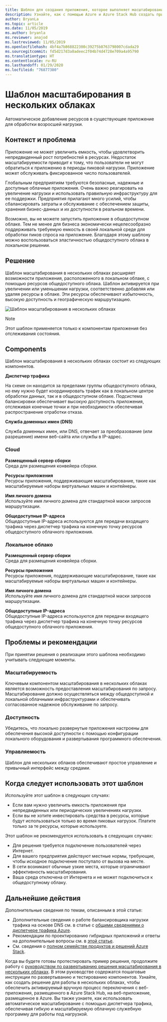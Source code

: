 ```yaml
---
title: Шаблон для создания приложения, которое выполняет масштабирование в нескольких облаках, в Azure и Azure Stack Hub.
description: Узнайте, как с помощью Azure и Azure Stack Hub создать приложение, выполняющее масштабирование в нескольких облаках.
author: BryanLa
ms.topic: article
ms.date: 11/05/2019
ms.author: bryanla
ms.reviewer: anajod
ms.lastreviewed: 11/05/2019
ms.openlocfilehash: 4bf4a7b868822300c39275b8763798007cdada29
ms.sourcegitcommit: fd5d217d3a8adeec2f04b74d4728e709a4a95790
ms.translationtype: HT
ms.contentlocale: ru-RU
ms.lasthandoff: 01/29/2020
ms.locfileid: "76877380"
---
```

# <a name="cross-cloud-scaling-pattern"></a>Шаблон масштабирования в нескольких облаках

Автоматическое добавление ресурсов в существующее приложение для обработки возросшей нагрузки.

## <a name="context-and-problem"></a>Контекст и проблема

Приложение не может увеличить емкость, чтобы удовлетворить непредвиденный рост потребностей в ресурсах. Недостаток масштабируемости приводит к тому, что пользователи не могут обратиться к приложению в периоды пиковой нагрузки. Приложение может обслуживать фиксированное число пользователей.

Глобальным предприятиям требуются безопасные, надежные и доступные облачные приложения. Очень важно реагировать на увеличение нагрузки и использовать правильную инфраструктуру для ее поддержки. Предприятия прилагают много усилий, чтобы сбалансировать затраты и обслуживание с обеспечением защиты, хранения бизнес-данных и их доступности в реальном времени.

Возможно, вы не можете запустить приложение в общедоступном облаке. Тем не менее для бизнеса экономически нецелесообразно поддерживать требуемую емкость в своей локальной среде для обработки пиков спроса на приложение. Благодаря этому шаблону можно воспользоваться эластичностью общедоступного облака в локальном решении.

## <a name="solution"></a>Решение

Шаблон масштабирования в нескольких облаках расширяет возможности приложения, расположенного в локальном облаке, с помощью ресурсов общедоступного облака. Шаблон активируется при увеличении или уменьшении нагрузки, соответственно добавляя или удаляя ресурсы в облаке. Эти ресурсы обеспечивают избыточность, высокую доступность и географическую маршрутизацию.

![Шаблон масштабирования в нескольких облаках](media/pattern-cross-cloud-scale/cross-cloud-scaling.png)

> [!NOTE]
> Этот шаблон применяется только к компонентам приложения без отслеживания состояния.

## <a name="components"></a>Components

Шаблон масштабирования в нескольких облаках состоит из следующих компонентов.

**Диспетчер трафика**  

На схеме он находится за пределами группы общедоступного облака, но ему нужно будет координировать трафик как в локальном центре обработки данных, так и в общедоступном облаке. Подсистема балансировки обеспечивает высокую доступность приложения, отслеживая конечные точки и при необходимости обеспечивая распространение отработки отказа.

**Служба доменных имен (DNS)**  

Служба доменных имен, или DNS, отвечает за преобразование (или разрешение) имени веб-сайта или службы в IP-адрес.

### <a name="cloud"></a>Cloud

**Размещенный сервер сборки**  
Среда для размещения конвейера сборки.

**Ресурсы приложения**  
Ресурсы приложения, поддерживающие масштабирование, такие как масштабируемые наборы виртуальных машин и контейнеры.

**Имя личного домена**  
Используйте имя личного домена для стандартной маски запросов маршрутизации.

**Общедоступные IP-адреса**  
Общедоступные IP-адреса используются для передачи входящего трафика через диспетчер трафика на конечную точку ресурсов общедоступного облачного приложения.  

### <a name="local-cloud"></a>Локальное облако

**Размещенный сервер сборки**  
Среда для размещения конвейера сборки.

**Ресурсы приложения**  
Ресурсы приложения, поддерживающие масштабирование, такие как масштабируемые наборы виртуальных машин и контейнеры.

**Имя личного домена**  
Используйте имя личного домена для стандартной маски запросов маршрутизации.

**Общедоступные IP-адреса**  
Общедоступные IP-адреса используются для передачи входящего трафика через диспетчер трафика на конечную точку ресурсов общедоступного облачного приложения. 

## <a name="issues-and-considerations"></a>Проблемы и рекомендации

При принятии решения о реализации этого шаблона необходимо учитывать следующие моменты.

### <a name="scalability"></a>Масштабируемость

Ключевым компонентом масштабирования в нескольких облаках является возможность предоставления масштабирования по запросу. Масштабирование должно осуществляться между общедоступной и локальной облачными инфраструктурами и обеспечивать согласованное надежное обслуживание по запросу.

### <a name="availability"></a>Доступность

Убедитесь, что локально развернутые приложения настроены для обеспечения высокой доступности с помощью конфигурации локального оборудования и развертывания программного обеспечения.

### <a name="manageability"></a>Управляемость

Шаблон для нескольких облаков обеспечивают простое управление и привычный интерфейс между средами.

## <a name="when-to-use-this-pattern"></a>Когда следует использовать этот шаблон

Используйте этот шаблон в следующих случаях:

- Если вам нужно увеличить емкость приложения при непредвиденных или периодических увеличениях нагрузки.
- Если вы не хотите инвестировать средства в ресурсы, которые будут использоваться только во время пиковых нагрузок. Платите только за те ресурсы, которые используете.

Этот шаблон не рекомендуется использовать в следующих случаях:

- Для решения требуется подключение пользователей через Интернет.
- Для вашего предприятия действуют местные нормы, требующие, чтобы исходное подключение поступало от вызова на месте.
- В сети возникают обычные узкие места, которые ограничивают эффективность масштабирования.
- Ваша среда отключена от Интернета и не может подключиться к общедоступному облаку.

## <a name="next-steps"></a>Дальнейшие действия

Дополнительные сведения по темам, описанным в этой статье:
- Дополнительные сведения о работе балансировщика нагрузки трафика на основе DNS см. в статье с [общими сведениями о диспетчере трафика Azure](/azure/traffic-manager/traffic-manager-overview).
- Рекомендации по проектированию гибридных приложений и ответы на дополнительные вопросы см. в [этой статье](overview-app-design-considerations.md).
- См. сведения о [полном семействе продуктов и решений Azure Stack](/azure-stack).

Когда вы будете готовы протестировать пример решения, продолжите работу с [руководством по развертыванию решения масштабирования в нескольких облаках](solution-deployment-guide-cross-cloud-scaling.md). В этом руководстве содержатся пошаговые инструкции по развертыванию и тестированию компонентов. Узнайте, как создать решение для работы в нескольких облаках, чтобы обеспечить активируемый вручную процесс переключения с веб-приложения, размещенного в Azure Stack Hub, на веб-приложение, размещенное в Azure. Вы также узнаете, как использовать автоматическое масштабирование с помощью диспетчера трафика, обеспечивая гибкую и масштабируемую облачную служебную программу для работы под нагрузкой.
